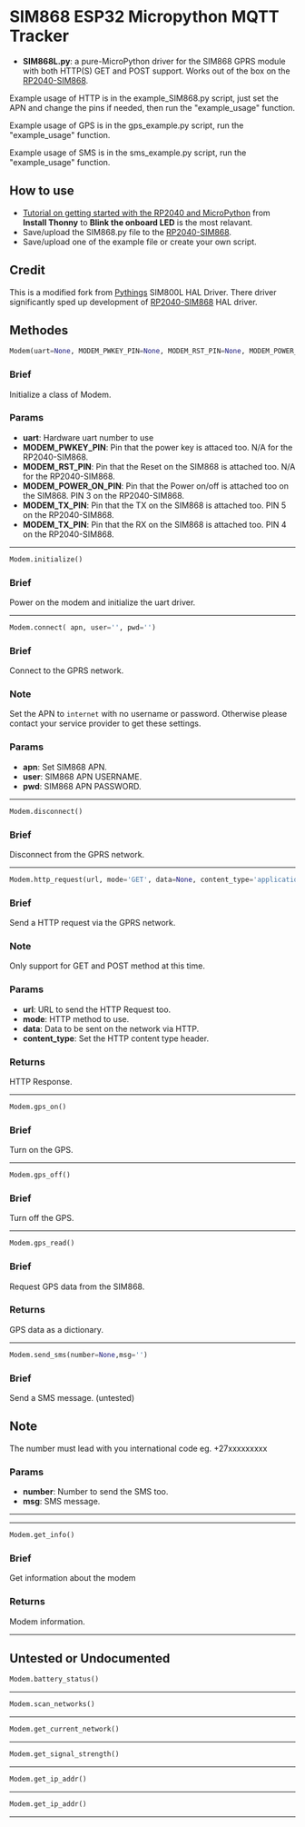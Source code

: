# SIM868 ESP32 Micropython MQTT Tracker


- __SIM868L.py__: a pure-MicroPython driver for the SIM868 GPRS module with both HTTP(S) GET and POST support. Works out of the box on the [RP2040-SIM868](https://www.robotics.org.za/#). 

Example usage of HTTP is in the example_SIM868.py script, just set the APN and change the pins if needed, then run the "example_usage" function.

Example usage of GPS is in the gps_example.py script, run the "example_usage" function.

Example usage of SMS is in the sms_example.py script, run the "example_usage" function.

## How to use

- [Tutorial on getting started with the RP2040 and MicroPython](https://projects.raspberrypi.org/en/projects/getting-started-with-the-pico/2) from **Install Thonny** to **Blink the onboard LED** is the most relavant.
- Save/upload the SIM868.py file to the [RP2040-SIM868](https://www.robotics.org.za/#).
- Save/upload one of the example file or create your own script.

## Credit
This is a modified fork from [Pythings](https://github.com/pythings/Drivers) SIM800L HAL Driver. There driver significantly sped up development of [RP2040-SIM868](https://www.robotics.org.za/#) HAL driver.

## Methodes

``` python
Modem(uart=None, MODEM_PWKEY_PIN=None, MODEM_RST_PIN=None, MODEM_POWER_ON_PIN=None, MODEM_TX_PIN=None, MODEM_RX_PIN=None)
```
### Brief
Initialize a class of Modem.

### Params
- **uart**: Hardware uart number to use
- **MODEM_PWKEY_PIN**: Pin that the power key is attaced too. N/A for the RP2040-SIM868.
- **MODEM_RST_PIN**: Pin that the Reset on the SIM868 is attached too. N/A for the RP2040-SIM868.
- **MODEM_POWER_ON_PIN**: Pin that the Power on/off is attached too on the SIM868. PIN 3 on the RP2040-SIM868.
- **MODEM_TX_PIN**: Pin that the TX on the SIM868 is attached too. PIN 5 on the RP2040-SIM868.
- **MODEM_TX_PIN**: Pin that the RX on the SIM868 is attached too. PIN 4 on the RP2040-SIM868.
---
``` python
Modem.initialize()
```
### Brief
Power on the modem and initialize the uart driver.

---
``` python
Modem.connect( apn, user='', pwd='')
```
### Brief
Connect to the GPRS network.
### Note
Set the APN to `internet` with no username or password. Otherwise please contact your service provider to get these settings.
### Params
- **apn**: Set SIM868 APN.
- **user**: SIM868 APN USERNAME.
- **pwd**: SIM868 APN PASSWORD.
 
---
``` python
Modem.disconnect()
```
### Brief
Disconnect from the GPRS network.

---
``` python
Modem.http_request(url, mode='GET', data=None, content_type='application/json')
```
### Brief
Send a HTTP request via the GPRS network.
### Note
Only support for GET and POST method at this time.
### Params
- **url**: URL to send the HTTP Request too.
- **mode**: HTTP method to use.
- **data**: Data to be sent on the network via HTTP.
- **content_type**: Set the HTTP content type header.
### Returns
HTTP Response.

---
``` python
Modem.gps_on()
```
### Brief
Turn on the GPS.

---
``` python
Modem.gps_off()
```
### Brief
Turn off the GPS.

---
``` python
Modem.gps_read()
```
### Brief
Request GPS data from the SIM868.
### Returns
GPS data as a dictionary.

---
``` python
Modem.send_sms(number=None,msg='')
```
### Brief
Send a SMS message. (untested)
## Note
The number must lead with you international code eg. +27xxxxxxxxx
### Params
- **number**: Number to send the SMS too.
- **msg**: SMS message.

---
---
``` python
Modem.get_info()
```
### Brief
Get information about the modem
### Returns
Modem information.

---

## Untested or Undocumented 

``` python
Modem.battery_status()
```

---
``` python
Modem.scan_networks()
```

---
``` python
Modem.get_current_network()
```

---
``` python
Modem.get_signal_strength()
```

---
``` python
Modem.get_ip_addr()
```

---
``` python
Modem.get_ip_addr()
```

---
